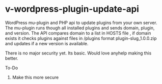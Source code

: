 # v-wordpress-plugin-update-api
WordPress mu-plugin and PHP api to update plugins from your own server. The mu-plugin runs though all installed plugins and sends domain, plugin, and version. The API compares domain to a list in HOSTS file , if domain exists it checks plugins against files in /plugins format plugin-slug_1.0.0.zip and updates if a new version is available.  

There is no major security yet. Its basic. Would love anyhelp making this better.

To-Do
1) Make this more secure
